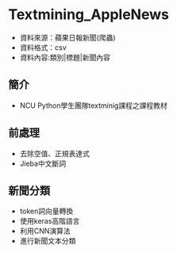 # Textmining_AppleNews
* 資料來源：蘋果日報新聞(爬蟲)
* 資料格式：csv
* 資料內容:類別|標題|新聞內容

## 簡介
* NCU Python學生團隊textminig課程之課程教材

## 前處理
- 去除空值、正規表達式
- Jieba中文斷詞

## 新聞分類
- token詞向量轉換
- 使用keras高階語言
- 利用CNN演算法
- 進行新聞文本分類
